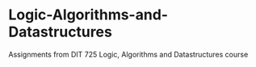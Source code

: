 # Logic-Algorithms-and-Datastructures
Assignments from DIT 725  Logic, Algorithms and Datastructures course

